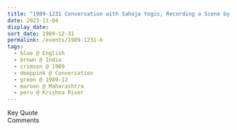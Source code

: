 ```yaml
---
title: "1989-1231 Conversation with Sahaja Yogis, Recording a Scene by the Kṛiṣhṇa River (afternoon), India"
date: 2023-11-04
display_date: 
sort_date: 1989-12-31
permalink: /events/1989-1231-b
tags:
  - blue @ English
  - brown @ India
  - crimson @ 1989
  - deeppink @ Conversation
  - green @ 1989-12
  - maroon @ Maharashtra
  - peru @ Kṛiṣhṇa River
---
```


<wave-list>
  <list-title color="green" width="75">Key Quote</list-title>
  <list-item color="BlanchedAlmond"  width="200"></list-item>
  <list-item color="Lavender"></list-item>
  <list-item color="BlanchedAlmond"></list-item>
</wave-list>

<br>

<wave-list>
  <list-title color="green" width="75">Comments</list-title>
  <list-item color="BlanchedAlmond"  width="200"></list-item>
  <list-item color="Lavender"></list-item>
  <list-item color="BlanchedAlmond"></list-item>
</wave-list>